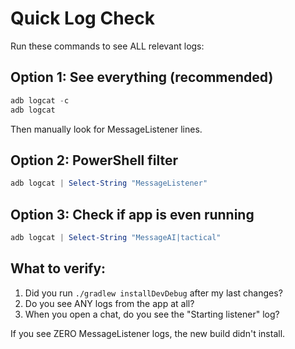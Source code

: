 # Quick Log Check

Run these commands to see ALL relevant logs:

## Option 1: See everything (recommended)
```powershell
adb logcat -c
adb logcat
```
Then manually look for MessageListener lines.

## Option 2: PowerShell filter
```powershell
adb logcat | Select-String "MessageListener"
```

## Option 3: Check if app is even running
```powershell
adb logcat | Select-String "MessageAI|tactical"
```

## What to verify:
1. Did you run `./gradlew installDevDebug` after my last changes?
2. Do you see ANY logs from the app at all?
3. When you open a chat, do you see the "Starting listener" log?

If you see ZERO MessageListener logs, the new build didn't install.

